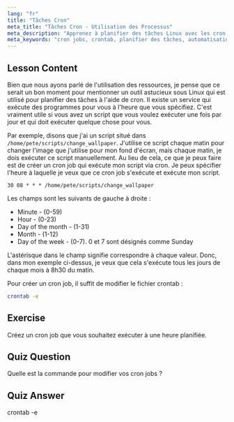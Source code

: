```yaml
---
lang: "fr"
title: "Tâches Cron"
meta_title: "Tâches Cron - Utilisation des Processus"
meta_description: "Apprenez à planifier des tâches Linux avec les cron jobs. Comprenez la syntaxe crontab et automatisez les scripts pour les opérations quotidiennes. Démarrez avec ce guide convivial pour débutants !"
meta_keywords: "cron jobs, crontab, planifier des tâches, automatisation Linux, commandes Linux, Linux débutant, tutoriel Linux, crontab -e"
---
```


## Lesson Content

Bien que nous ayons parlé de l'utilisation des ressources, je pense que ce serait un bon moment pour mentionner un outil astucieux sous Linux qui est utilisé pour planifier des tâches à l'aide de cron. Il existe un service qui exécute des programmes pour vous à l'heure que vous spécifiez. C'est vraiment utile si vous avez un script que vous voulez exécuter une fois par jour et qui doit exécuter quelque chose pour vous.

Par exemple, disons que j'ai un script situé dans `/home/pete/scripts/change_wallpaper`. J'utilise ce script chaque matin pour changer l'image que j'utilise pour mon fond d'écran, mais chaque matin, je dois exécuter ce script manuellement. Au lieu de cela, ce que je peux faire est de créer un cron job qui exécute mon script via cron. Je peux spécifier l'heure à laquelle je veux que ce cron job s'exécute et exécute mon script.

```plaintext
30 08 * * * /home/pete/scripts/change_wallpaper
```

Les champs sont les suivants de gauche à droite :

- Minute - (0-59)
- Hour - (0-23)
- Day of the month - (1-31)
- Month - (1-12)
- Day of the week - (0-7). 0 et 7 sont désignés comme Sunday

L'astérisque dans le champ signifie correspondre à chaque valeur. Donc, dans mon exemple ci-dessus, je veux que cela s'exécute tous les jours de chaque mois à 8h30 du matin.

Pour créer un cron job, il suffit de modifier le fichier crontab :

```bash
crontab -e
```

## Exercise

Créez un cron job que vous souhaitez exécuter à une heure planifiée.

## Quiz Question

Quelle est la commande pour modifier vos cron jobs ?

## Quiz Answer

crontab -e
